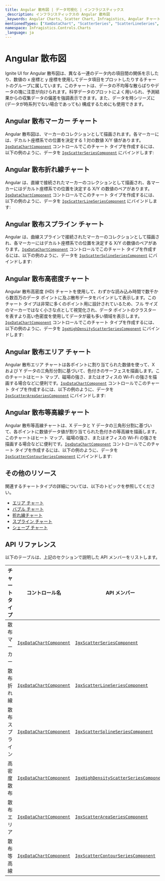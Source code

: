 ```yaml
---
title: Angular 散布図 | データ可視化 | インフラジスティックス
_description: インフラジスティックスの Angular 散布図
_keywords: Angular Charts, Scatter Chart, Infragistics, Angular チャート, 散布図, インフラジスティックス
mentionedTypes: ["XamDataChart", "ScatterSeries", "ScatterLineSeries", "ScatterSplineSeries", "HighDensityScatterSeries", "ScatterAreaSeries", "ScatterContourSeries", 'Series']
namespace: Infragistics.Controls.Charts
_language: ja
---
```


# Angular 散布図

Ignite UI for Angular 散布図は、異なる一連のデータ内の項目間の関係を示したり、数値の x 座標と y 座標を使用してデータ項目をプロットしたりするチャートのグループに属しています。このチャートは、データの不均等な散らばりやデータの塊に注意が向けられます。科学データのプロットによく用いられ、予測結果からの収集データの偏差を強調表示できます。また、データを時シリーズに (データが時系列でない場合であっても) 構成するためにも使用できます。

## Angular 散布マーカー チャート

Angular 散布図は、マーカーのコレクションとして描画されます。各マーカーには、デカルト座標系での位置を決定する 1 対の数値 X/Y 値があります。[`IgxDataChartComponent`]({environment:dvApiBaseUrl}/products/ignite-ui-angular/api/docs/typescript/latest/classes/igniteui_angular_charts.igxdatachartcomponent.html) コントロールでこのチャート タイプを作成するには、以下の例のように、データを [`IgxScatterSeriesComponent`]({environment:dvApiBaseUrl}/products/ignite-ui-angular/api/docs/typescript/latest/classes/igniteui_angular_charts.igxscatterseriescomponent.html) にバインドします:

<code-view style="height: 600px" alt="Angular 散布マーカー チャート"
           data-demos-base-url="{environment:dvDemosBaseUrl}"
                    iframe-src="{environment:dvDemosBaseUrl}/charts/data-chart/scatter-point-chart"
                                                 github-src="charts/data-chart/scatter-point-chart">
</code-view>


<div class="divider--half"></div>

## Angular 散布折れ線チャート

Angular は、直線で接続されたマーカーのコレクションとして描画され、各マーカーにはデカルト座標系での位置を決定する X/Y の数値のペアがあります。[`IgxDataChartComponent`]({environment:dvApiBaseUrl}/products/ignite-ui-angular/api/docs/typescript/latest/classes/igniteui_angular_charts.igxdatachartcomponent.html) コントロールでこのチャート タイプを作成するには、以下の例のように、データを [`IgxScatterLineSeriesComponent`]({environment:dvApiBaseUrl}/products/ignite-ui-angular/api/docs/typescript/latest/classes/igniteui_angular_charts.igxscatterlineseriescomponent.html) にバインドします:

<code-view style="height: 600px" alt="Angular 散布折れ線チャート"
           data-demos-base-url="{environment:dvDemosBaseUrl}"
                    iframe-src="{environment:dvDemosBaseUrl}/charts/data-chart/scatter-line-chart"
                                                 github-src="charts/data-chart/scatter-line-chart">
</code-view>


<div class="divider--half"></div>

## Angular 散布スプライン チャート

Angular は、曲線スプラインで接続されたマーカーのコレクションとして描画され、各マーカーにはデカルト座標系での位置を決定する X/Y の数値のペアがあります。[`IgxDataChartComponent`]({environment:dvApiBaseUrl}/products/ignite-ui-angular/api/docs/typescript/latest/classes/igniteui_angular_charts.igxdatachartcomponent.html) コントロールでこのチャート タイプを作成するには、以下の例のように、データを [`IgxScatterSplineSeriesComponent`]({environment:dvApiBaseUrl}/products/ignite-ui-angular/api/docs/typescript/latest/classes/igniteui_angular_charts.igxscattersplineseriescomponent.html) にバインドします:

<code-view style="height: 600px" alt="Angular 散布スプライン チャート"
           data-demos-base-url="{environment:dvDemosBaseUrl}"
                    iframe-src="{environment:dvDemosBaseUrl}/charts/data-chart/scatter-spline-chart"
                                                 github-src="charts/data-chart/scatter-spline-chart">
</code-view>


<div class="divider--half"></div>

## Angular 散布高密度チャート

Angular 散布高密度 (HD) チャートを使用して、わずかな読み込み時間で数千から数百万のデータ ポイントに及ぶ散布データをバインドして表示します。このチャート タイプは非常に多くのポイント用に設計されているため、フル サイズのマーカーではなく小さな点として視覚化され、データ ポイントのクラスターを表すより高い色密度を使用してデータが最も多い領域を表示します。[`IgxDataChartComponent`]({environment:dvApiBaseUrl}/products/ignite-ui-angular/api/docs/typescript/latest/classes/igniteui_angular_charts.igxdatachartcomponent.html) コントロールでこのチャート タイプを作成するには、以下の例のように、データを [`IgxHighDensityScatterSeriesComponent`]({environment:dvApiBaseUrl}/products/ignite-ui-angular/api/docs/typescript/latest/classes/igniteui_angular_charts.igxhighdensityscatterseriescomponent.html) にバインドします:

<code-view style="height: 600px" alt="Angular 散布 HD チャート"
           data-demos-base-url="{environment:dvDemosBaseUrl}"
                    iframe-src="{environment:dvDemosBaseUrl}/charts/data-chart/type-scatter-hd-series"
                                                 github-src="charts/data-chart/type-scatter-hd-series">
</code-view>


<div class="divider--half"></div>

## Angular 散布エリア チャート

Angular 散布エリア チャートは各ポイントに割り当てられた数値を使って、X および Y データの三角形分割に基づいて、色付きのサーフェスを描画します。このチャートはヒート マップ、磁場の強さ、またはオフィスの Wi-Fi の強さを描画する場合などに便利です。[`IgxDataChartComponent`]({environment:dvApiBaseUrl}/products/ignite-ui-angular/api/docs/typescript/latest/classes/igniteui_angular_charts.igxdatachartcomponent.html) コントロールでこのチャート タイプを作成するには、以下の例のように、データを [`IgxScatterAreaSeriesComponent`]({environment:dvApiBaseUrl}/products/ignite-ui-angular/api/docs/typescript/latest/classes/igniteui_angular_charts.igxscatterareaseriescomponent.html) にバインドします:

<code-view style="height: 600px" alt="Angular 散布エリア チャート"
           data-demos-base-url="{environment:dvDemosBaseUrl}"
                    iframe-src="{environment:dvDemosBaseUrl}/charts/data-chart/type-scatter-area-series"
                                                 github-src="charts/data-chart/type-scatter-area-series">
</code-view>


<div class="divider--half"></div>

## Angular 散布等高線チャート

Angular 散布等高線チャートは、X データと Y データの三角形分割に基づいて、各ポイントに数値データ値が割り当てられた色付きの等高線を描画します。このチャートはヒート マップ、磁場の強さ、またはオフィスの Wi-Fi の強さを描画する場合などに便利です。[`IgxDataChartComponent`]({environment:dvApiBaseUrl}/products/ignite-ui-angular/api/docs/typescript/latest/classes/igniteui_angular_charts.igxdatachartcomponent.html) コントロールでこのチャート タイプを作成するには、以下の例のように、データを [`IgxScatterContourSeriesComponent`]({environment:dvApiBaseUrl}/products/ignite-ui-angular/api/docs/typescript/latest/classes/igniteui_angular_charts.igxscattercontourseriescomponent.html) にバインドします:

<code-view style="height: 600px" alt="Angular 散布等高線チャート"
           data-demos-base-url="{environment:dvDemosBaseUrl}"
                    iframe-src="{environment:dvDemosBaseUrl}/charts/data-chart/type-scatter-contour-series"
                                                 github-src="charts/data-chart/type-scatter-contour-series">
</code-view>


<div class="divider--half"></div>

## その他のリソース

関連するチャートタイプの詳細については、以下のトピックを参照してください。

*   [エリア チャート](area-chart.md)
*   [バブル チャート](bubble-chart.md)
*   [折れ線チャート](line-chart.md)
*   [スプライン チャート](spline-chart.md)
*   [シェープ チャート](shape-chart.md)

## API リファレンス

以下のテーブルは、上記のセクションで説明した API メンバーをリストします。

| チャート タイプ                  | コントロール名   | API メンバー |
| ----------------------------|----------------|------------------------ |
| 散布マーカー              | [`IgxDataChartComponent`]({environment:dvApiBaseUrl}/products/ignite-ui-angular/api/docs/typescript/latest/classes/igniteui_angular_charts.igxdatachartcomponent.html) | [`IgxScatterSeriesComponent`]({environment:dvApiBaseUrl}/products/ignite-ui-angular/api/docs/typescript/latest/classes/igniteui_angular_charts.igxscatterseriescomponent.html) |
| 散布折れ線                | [`IgxDataChartComponent`]({environment:dvApiBaseUrl}/products/ignite-ui-angular/api/docs/typescript/latest/classes/igniteui_angular_charts.igxdatachartcomponent.html) | [`IgxScatterLineSeriesComponent`]({environment:dvApiBaseUrl}/products/ignite-ui-angular/api/docs/typescript/latest/classes/igniteui_angular_charts.igxscatterlineseriescomponent.html) |
| 散布スプライン              | [`IgxDataChartComponent`]({environment:dvApiBaseUrl}/products/ignite-ui-angular/api/docs/typescript/latest/classes/igniteui_angular_charts.igxdatachartcomponent.html) | [`IgxScatterSplineSeriesComponent`]({environment:dvApiBaseUrl}/products/ignite-ui-angular/api/docs/typescript/latest/classes/igniteui_angular_charts.igxscattersplineseriescomponent.html) |
| 高密度散布        | [`IgxDataChartComponent`]({environment:dvApiBaseUrl}/products/ignite-ui-angular/api/docs/typescript/latest/classes/igniteui_angular_charts.igxdatachartcomponent.html) | [`IgxHighDensityScatterSeriesComponent`]({environment:dvApiBaseUrl}/products/ignite-ui-angular/api/docs/typescript/latest/classes/igniteui_angular_charts.igxhighdensityscatterseriescomponent.html) |
| 散布エリア                | [`IgxDataChartComponent`]({environment:dvApiBaseUrl}/products/ignite-ui-angular/api/docs/typescript/latest/classes/igniteui_angular_charts.igxdatachartcomponent.html) | [`IgxScatterAreaSeriesComponent`]({environment:dvApiBaseUrl}/products/ignite-ui-angular/api/docs/typescript/latest/classes/igniteui_angular_charts.igxscatterareaseriescomponent.html) |
| 散布等高線             | [`IgxDataChartComponent`]({environment:dvApiBaseUrl}/products/ignite-ui-angular/api/docs/typescript/latest/classes/igniteui_angular_charts.igxdatachartcomponent.html) | [`IgxScatterContourSeriesComponent`]({environment:dvApiBaseUrl}/products/ignite-ui-angular/api/docs/typescript/latest/classes/igniteui_angular_charts.igxscattercontourseriescomponent.html) |
